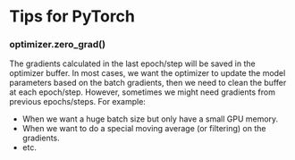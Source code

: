 # Tips for PyTorch

### optimizer.zero_grad()
The gradients calculated in the last epoch/step will be saved in the optimizer buffer. In most cases, we want the optimizer to update the model parameters based on the batch gradients, then we need to clean the buffer at each epoch/step. However, sometimes we might need gradients from previous epochs/steps. For example:
+ When we want a huge batch size but only have a small GPU memory.
+ When we want to do a special moving average (or filtering) on the gradients.
+ etc.
